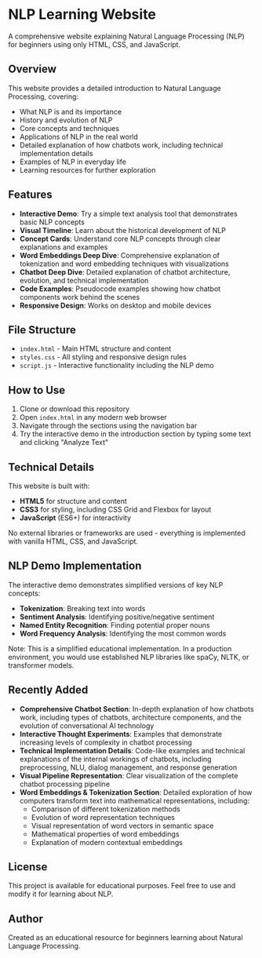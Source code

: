 # NLP Learning Website

A comprehensive website explaining Natural Language Processing (NLP) for beginners using only HTML, CSS, and JavaScript.

## Overview

This website provides a detailed introduction to Natural Language Processing, covering:

- What NLP is and its importance
- History and evolution of NLP
- Core concepts and techniques
- Applications of NLP in the real world
- Detailed explanation of how chatbots work, including technical implementation details
- Examples of NLP in everyday life
- Learning resources for further exploration

## Features

- **Interactive Demo**: Try a simple text analysis tool that demonstrates basic NLP concepts
- **Visual Timeline**: Learn about the historical development of NLP
- **Concept Cards**: Understand core NLP concepts through clear explanations and examples
- **Word Embeddings Deep Dive**: Comprehensive explanation of tokenization and word embedding techniques with visualizations
- **Chatbot Deep Dive**: Detailed explanation of chatbot architecture, evolution, and technical implementation
- **Code Examples**: Pseudocode examples showing how chatbot components work behind the scenes
- **Responsive Design**: Works on desktop and mobile devices

## File Structure

- `index.html` - Main HTML structure and content
- `styles.css` - All styling and responsive design rules
- `script.js` - Interactive functionality including the NLP demo

## How to Use

1. Clone or download this repository
2. Open `index.html` in any modern web browser
3. Navigate through the sections using the navigation bar
4. Try the interactive demo in the introduction section by typing some text and clicking "Analyze Text"

## Technical Details

This website is built with:

- **HTML5** for structure and content
- **CSS3** for styling, including CSS Grid and Flexbox for layout
- **JavaScript** (ES6+) for interactivity

No external libraries or frameworks are used - everything is implemented with vanilla HTML, CSS, and JavaScript.

## NLP Demo Implementation

The interactive demo demonstrates simplified versions of key NLP concepts:

- **Tokenization**: Breaking text into words
- **Sentiment Analysis**: Identifying positive/negative sentiment
- **Named Entity Recognition**: Finding potential proper nouns
- **Word Frequency Analysis**: Identifying the most common words

Note: This is a simplified educational implementation. In a production environment, you would use established NLP libraries like spaCy, NLTK, or transformer models.

## Recently Added

- **Comprehensive Chatbot Section**: In-depth explanation of how chatbots work, including types of chatbots, architecture components, and the evolution of conversational AI technology
- **Interactive Thought Experiments**: Examples that demonstrate increasing levels of complexity in chatbot processing
- **Technical Implementation Details**: Code-like examples and technical explanations of the internal workings of chatbots, including preprocessing, NLU, dialog management, and response generation
- **Visual Pipeline Representation**: Clear visualization of the complete chatbot processing pipeline
- **Word Embeddings & Tokenization Section**: Detailed exploration of how computers transform text into mathematical representations, including:
  - Comparison of different tokenization methods
  - Evolution of word representation techniques
  - Visual representation of word vectors in semantic space
  - Mathematical properties of word embeddings
  - Explanation of modern contextual embeddings

## License

This project is available for educational purposes. Feel free to use and modify it for learning about NLP.

## Author

Created as an educational resource for beginners learning about Natural Language Processing. 